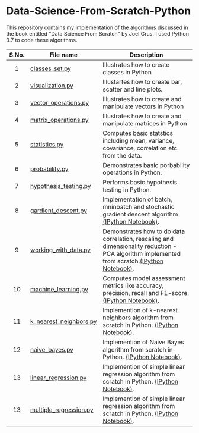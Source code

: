 # Data-Science-From-Scratch-Python
This repository contains my implementation of the algorithms discussed in the book entitled "Data Science From Scratch" by Joel Grus. 
I used Python 3.7 to code these algorithms.  

| **S.No.**| **File name** | **Description** |
| :-------------: | ------------- | ------------- |
|1| [classes_set.py](https://github.com/neerajkumarvaid/Data-Science-From-Scratch-Python-/blob/master/1_classes_set.py)  | Illustrates how to create classes in Python  |
|2| [visualization.py](https://github.com/neerajkumarvaid/Data-Science-From-Scratch-Python-/blob/master/2_visualization.py) | Illustartes how to create bar, scatter and line plots. |
|3| [vector_operations.py](https://github.com/neerajkumarvaid/Data-Science-From-Scratch-Python-/blob/master/3_vector_operations.py) | Illustrates how to create and manipulate vectors in Python |
|4| [matrix_operations.py](https://github.com/neerajkumarvaid/Data-Science-From-Scratch-Python-/blob/master/4_matrix_operations.py) | Illustrates how to create and manipulate matrices in Python |
|5| [statistics.py ](https://github.com/neerajkumarvaid/Data-Science-From-Scratch-Python-/blob/master/5_statistics.py) | Computes basic statstics including mean, variance, covariance, correlation etc. from the data. |
|6| [probability.py](https://github.com/neerajkumarvaid/Data-Science-From-Scratch-Python-/blob/master/6_probability.py) | Demonstrates basic porbability operations in Python. |
|7| [hypothesis_testing.py](https://github.com/neerajkumarvaid/Data-Science-From-Scratch-Python-/blob/master/7_hypothesis_testing.py) | Performs basic hypothesis testing in Python.|
|8| [gardient_descent.py](https://github.com/neerajkumarvaid/Data-Science-From-Scratch-Python/blob/master/gradient_descent.py) | Implementation of batch, mninbatch and stochastic gradient descent algorithm [(IPython Notebook)](https://github.com/neerajkumarvaid/Data-Science-From-Scratch-Python/blob/master/gradient_descent.ipynb).|
|9| [working_with_data.py](https://github.com/neerajkumarvaid/Data-Science-From-Scratch-Python/blob/master/working_with_data.py) | Demonstrates how to do data correlation, rescaling and dimensionality reduction - PCA algorithm implemented from scratch.[(IPython Notebook)](https://github.com/neerajkumarvaid/Data-Science-From-Scratch-Python/blob/master/working_with_data.ipynb).|
|10| [machine_learning.py](https://github.com/neerajkumarvaid/Data-Science-From-Scratch-Python/blob/master/machine_learning.py) | Computes model assessment metrics like accuracy, precision, recall and F1-score. [(IPython Notebook)](https://github.com/neerajkumarvaid/Data-Science-From-Scratch-Python/blob/master/machine_learning.ipynb).|
|11| [k_nearest_neighbors.py](https://github.com/neerajkumarvaid/Data-Science-From-Scratch-Python/blob/master/k_nearest_neighbors.py) | Implemention of k-nearest neighbors algorithm from scratch in Python. [(IPython Notebook)](https://github.com/neerajkumarvaid/Data-Science-From-Scratch-Python/blob/master/k_nearest_neighbors.ipynb).|
|12| [naive_bayes.py](https://github.com/neerajkumarvaid/Data-Science-From-Scratch-Python/blob/master/naive_bayes.py) | Implemention of Naive Bayes algorithm from scratch in Python. [(IPython Notebook)](https://github.com/neerajkumarvaid/Data-Science-From-Scratch-Python/blob/master/naive_bayes.ipynb).|
|13| [linear_regression.py](https://github.com/neerajkumarvaid/Data-Science-From-Scratch-Python/blob/master/linear_regression.py) | Implemention of simple linear regression algorithm from scratch in Python. [(IPython Notebook)](https://github.com/neerajkumarvaid/Data-Science-From-Scratch-Python/blob/master/linear_regression.ipynb).|
|13| [multiple_regression.py](https://github.com/neerajkumarvaid/Data-Science-From-Scratch-Python/blob/master/linear_regression.py) | Implemention of simple linear regression algorithm from scratch in Python. [(IPython Notebook)](https://github.com/neerajkumarvaid/Data-Science-From-Scratch-Python/blob/master/linear_regression.ipynb).|

